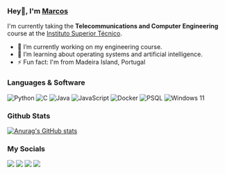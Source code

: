 ### Hey👋, I'm [Marcos](https://github.com/mc8mac)
I'm currently taking the **Telecommunications and Computer Engineering** course at the [Instituto Superior Técnico](https://tecnico.ulisboa.pt/).

- 🔭 I’m currently working on my engineering course.
- 🌱 I’m learning about operating systems and artificial intelligence.
- ⚡ Fun fact: I'm from Madeira Island, Portugal

### Languages & Software
![Python](https://img.shields.io/badge/python-3670A0?style=for-the-badge&logo=python&logoColor=ffdd54)
![C](https://img.shields.io/badge/c-%2300599C.svg?style=for-the-badge&logo=c&logoColor=white)
![Java](https://img.shields.io/badge/java-%23ED8B00.svg?style=for-the-badge&logo=openjdk&logoColor=white)
![JavaScript](https://img.shields.io/badge/javascript-%23323330.svg?style=for-the-badge&logo=javascript&logoColor=%23F7DF1E)
![Docker](https://img.shields.io/badge/Docker-2CA5E0?style=for-the-badge&logo=docker&logoColor=white)
![PSQL](https://img.shields.io/badge/PostgreSQL-316192?style=for-the-badge&logo=postgresql&logoColor=white)
![Windows 11](https://img.shields.io/badge/Windows%2011-%230079d5.svg?style=for-the-badge&logo=Windows%2011&logoColor=white)

### Github Stats
[![Anurag's GitHub stats](https://github-readme-stats.vercel.app/api?username=mc8mac&theme=transparent)](https://github.com/anuraghazra/github-readme-stats)

### My Socials
[<img src= "https://img.shields.io/badge/Gmail-D14836?style=for-the-badge&logo=gmail&logoColor=white"></img>](mailto:marcosmachadomcm@gmail.com)
[<img src= "https://img.shields.io/badge/LinkedIn-0077B5?style=for-the-badge&logo=linkedin&logoColor=white"></img>](https://www.linkedin.com/in/marcos-machado-376b1a290/)
[<img src= "https://img.shields.io/badge/GitHub-100000?style=for-the-badge&logo=github&logoColor=white"></img>](https://github.com/mc8mac)
[<img src= "https://img.shields.io/badge/Discord-7289DA?style=for-the-badge&logo=discord&logoColor=white"></img>](https://discordapp.com/users/1007788936011194431)
